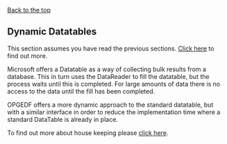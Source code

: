 [Back to the top](README.md)

## Dynamic Datatables
This section assumes you have read the previous sections. [Click here](Asynchronous.md) to find out more.

Microsoft offers a Datatable as a way of collecting bulk results from a database. This in turn uses the DataReader to
fill the datatable, but the process waits until this is completed. For large amounts of data there is no access to the data
until the fill has been completed.

OPGEDF offers a more dynamic approach to the standard datatable, but with a similar interface in order to reduce the
implementation time where a standard DataTable is already in place.

To find out more about house keeping please [click here](Rules.md).